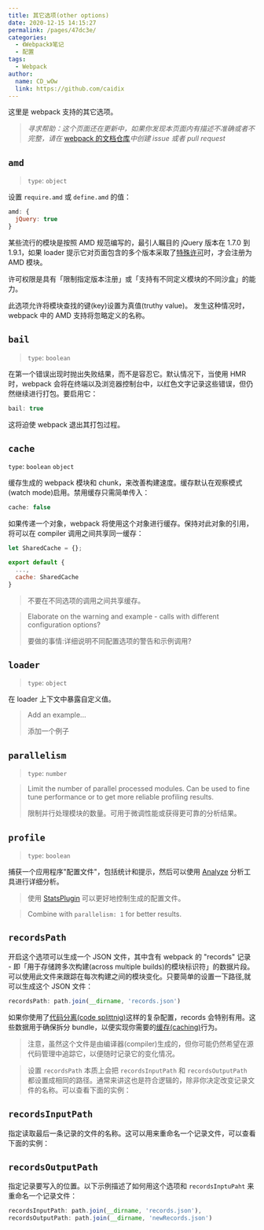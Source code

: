 ```yaml
---
title: 其它选项(other options)
date: 2020-12-15 14:15:27
permalink: /pages/47dc3e/
categories:
  - 《Webpack》笔记
  - 配置
tags: 
  - Webpack 
author: 
  name: CD_wOw
  link: https://github.com/caidix
---
```


这里是 webpack 支持的其它选项。

> *寻求帮助：这个页面还在更新中，如果你发现本页面内有描述不准确或者不完整，请在* [webpack 的文档仓库](https://github.com/webpack/webpack.js.org)*中创建 issue 或者 pull request*

## `amd`

> `type`: `object`

设置 `require.amd` 或 `define.amd` 的值：

```js
amd: {
  jQuery: true
}
```

某些流行的模块是按照 AMD 规范编写的，最引人瞩目的 jQuery 版本在 1.7.0 到 1.9.1，如果 loader 提示它对页面包含的多个版本采取了[特殊许可](https://github.com/amdjs/amdjs-api/wiki/jQuery-and-AMD)时，才会注册为 AMD 模块。

许可权限是具有「限制指定版本注册」或「支持有不同定义模块的不同沙盒」的能力。

此选项允许将模块查找的键(key)设置为真值(truthy value)。 发生这种情况时，webpack 中的 AMD 支持将忽略定义的名称。

## `bail`

> `type`: `boolean`

在第一个错误出现时抛出失败结果，而不是容忍它。默认情况下，当使用 HMR 时，webpack 会将在终端以及浏览器控制台中，以红色文字记录这些错误，但仍然继续进行打包。要启用它：

```js
bail: true
```

这将迫使 webpack 退出其打包过程。

## `cache`

`type`: `boolean` `object`

缓存生成的 webpack 模块和 chunk，来改善构建速度。缓存默认在观察模式(watch mode)启用。禁用缓存只需简单传入：

```js
cache: false
```

如果传递一个对象，webpack 将使用这个对象进行缓存。保持对此对象的引用，将可以在 compiler 调用之间共享同一缓存：

```js
let SharedCache = {};

export default {
  ...,
  cache: SharedCache
}
```

> 不要在不同选项的调用之间共享缓存。

> Elaborate on the warning and example - calls with different configuration options?
>
> 要做的事情:详细说明不同配置选项的警告和示例调用?

## `loader`

> `type`: `object`

在 loader 上下文中暴露自定义值。

> Add an example...
>
> 添加一个例子

## `parallelism`

> `type`: `number`

> Limit the number of parallel processed modules. Can be used to fine tune performance or to get more reliable profiling results.
>
> 限制并行处理模块的数量。可用于微调性能或获得更可靠的分析结果。

## `profile`

> `type`: `boolean`

捕获一个应用程序"配置文件"，包括统计和提示，然后可以使用 [Analyze](https://webpack.github.io/analyse/) 分析工具进行详细分析。

> 使用 [StatsPlugin](https://www.npmjs.com/package/stats-webpack-plugin) 可以更好地控制生成的配置文件。

> Combine with `parallelism: 1` for better results.

## `recordsPath`

开启这个选项可以生成一个 JSON 文件，其中含有 webpack 的 "records" 记录 - 即「用于存储跨多次构建(across multiple builds)的模块标识符」的数据片段。可以使用此文件来跟踪在每次构建之间的模块变化。只要简单的设置一下路径,就可以生成这个 JSON 文件：

```js
recordsPath: path.join(__dirname, 'records.json')
```

如果你使用了[代码分离(code splittnig)](https://www.webpackjs.com/guides/code-splitting)这样的复杂配置，records 会特别有用。这些数据用于确保拆分 bundle，以便实现你需要的[缓存(caching)](https://www.webpackjs.com/guides/caching)行为。

> 注意，虽然这个文件是由编译器(compiler)生成的，但你可能仍然希望在源代码管理中追踪它，以便随时记录它的变化情况。

> 设置 `recordsPath` 本质上会把 `recordsInputPath` 和 `recordsOutputPath` 都设置成相同的路径。通常来讲这也是符合逻辑的，除非你决定改变记录文件的名称。可以查看下面的实例：

## `recordsInputPath`

指定读取最后一条记录的文件的名称。这可以用来重命名一个记录文件，可以查看下面的实例：

## `recordsOutputPath`

指定记录要写入的位置。以下示例描述了如何用这个选项和 `recordsInptuPaht` 来重命名一个记录文件：

```js
recordsInputPath: path.join(__dirname, 'records.json'),
recordsOutputPath: path.join(__dirname, 'newRecords.json')
```

